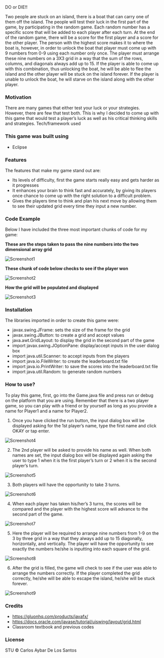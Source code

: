 DO or DIE!!

Two people are stuck on an island, there is a boat that can carry one of them off the island. The people will test their luck in the first part of the game, by participating in the random game. Each random number has a specific score that will be added to each player after each turn. At the end of the random game, there will be a score for the first player and a score for the other player. The person with the highest score makes it to where the boat is, however, in order to unlock the boat that player must come up with 9 numbers from 0-9 using each number only once. The player must arrange these nine numbers on a 3X3 grid in a way that the sum of the rows, columns, and diagonals always add up to 15. If the player is able to come up with this combination, thus unlocking the boat, he will be able to flee the island and the other player will be stuck on the island forever. If the player is unable to unlock the boat, he will starve on the island along with the other player.

### Motivation

There are many games that either test your luck or your strategies. However, there are few that test both. This is why I decided to come up with this game that would test a player’s luck as well as his critical thinking skills and strategies. 
Tech/framework used

### This game was built using

* Eclipse

### Features

The features that make my game stand out are:
* Its levels of difficulty, first the game starts really easy and gets harder as it progresses
* It enhances your brain to think fast and accurately, by giving its players once chance to come up with the right solution to a difficult problem. 
* Gives the players time to think and plan his next move by allowing them to see their updated grid every time they input a new number.

### Code Example

Below I have included the three most important chunks of code for my game:

**These are the steps taken to pass the nine numbers into the two dimensional array grid**

![Screenshot1](https://user-images.githubusercontent.com/58013489/70016762-39877600-154f-11ea-97fe-8ba95425536a.png)

**These chunk of code below checks to see if the player won**

![Screenshot2](https://user-images.githubusercontent.com/58013489/70016763-39877600-154f-11ea-9602-fa9c5bbf1181.png)

**How the grid will be populated and displayed**

![Screenshot3](https://user-images.githubusercontent.com/58013489/70016765-39877600-154f-11ea-95d3-c7f4a732b903.png)

### Installation

The libraries imported in order to create this game were:
* javax.swing.JFrame: sets the size of the frame for the grid
* javax.swing.JButton: to create a grid and accept values
* java.awt.GridLayout: to display the grid in the second part of the game
* import javax.swing.JOptionPane: display/accept inputs in the user dialog box
* import java.util.Scanner: to accept inputs from the players
* import java.io.FileWriter: to create the leaderboard.txt file
* import java.io.PrintWriter: to save the scores into the leaderboard.txt file
* import java.util.Random: to generate random numbers

### How to use?

To play this game, first, go into the Game.java file and press run or debug on the platform that you are using. Remember that there is a two player game, so you can play with a friend or by yourself as long as you provide a name for Player1 and a name for Player2. 

1. Once you have clicked the run button, the input dialog box will be displayed asking for the 1st player’s name, type the first name and click OKAY or tap enter. 

![Screenshot4](https://user-images.githubusercontent.com/58013489/70016766-3a200c80-154f-11ea-8516-23976c2634e3.png)
 
2. The 2nd player will be asked to provide his name as well. When both names are set, the input dialog box will be displayed again asking the user to type 1 when it is the first player’s turn or 2 when it is the second player’s turn. 

![Screenshot5](https://user-images.githubusercontent.com/58013489/70016767-3a200c80-154f-11ea-9926-f6748c15dfc1.png)

3. Both players will have the opportunity to take 3 turns. 

![Screenshot6](https://user-images.githubusercontent.com/58013489/70016769-3a200c80-154f-11ea-998e-8afd1de338be.png)

4. When each player has taken his/her’s 3 turns, the scores will be compared and the player with the highest score will advance to the second part of the game.

![Screenshot7](https://user-images.githubusercontent.com/58013489/70016770-3a200c80-154f-11ea-8d02-2e995802ba1e.png)

5. Here the player will be required to arrange nine numbers from 1-9 on the 3 by three grid in a way that they always add up to 15 diagonally, horizontally, and vertically. The player will have the opportunity to see exactly the numbers he/she is inputting into each square of the grid.

![Screenshot8](https://user-images.githubusercontent.com/58013489/70018243-84a38800-1553-11ea-9e27-d44fa6a9763a.png)
 			
6. After the grid is filled, the game will check to see if the user was able to arrange the numbers correctly. If the player completed the grid correctly, he/she will be able to escape the island, he/she will be stuck forever.

![Screenshot9](https://user-images.githubusercontent.com/58013489/70016772-3a200c80-154f-11ea-9cdf-e8d0d9fa5213.png)
		
 
### Credits

* https://gluonhq.com/products/javafx/
* https://docs.oracle.com/javase/tutorial/uiswing/layout/grid.html
* Classroom textbook and previous codes

### License

STU © Carlos Aybar De Los Santos


